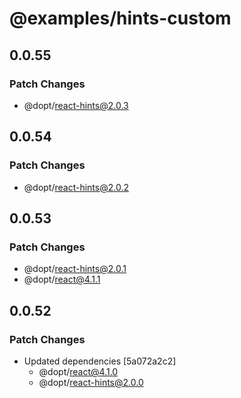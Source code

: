 # @examples/hints-custom

## 0.0.55

### Patch Changes

- @dopt/react-hints@2.0.3

## 0.0.54

### Patch Changes

- @dopt/react-hints@2.0.2

## 0.0.53

### Patch Changes

- @dopt/react-hints@2.0.1
- @dopt/react@4.1.1

## 0.0.52

### Patch Changes

- Updated dependencies [5a072a2c2]
  - @dopt/react@4.1.0
  - @dopt/react-hints@2.0.0
